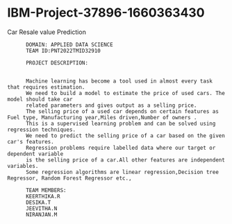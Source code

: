 # IBM-Project-37896-1660363430
Car Resale value Prediction

          DOMAIN: APPLIED DATA SCIENCE
          TEAM ID:PNT2022TMID32910
          
          PROJECT DESCRIPTION:
          
          
          Machine learning has become a tool used in almost every task that requires estimation.
          We need to build a model to estimate the price of used cars. The model should take car
          related parameters and gives output as a selling price. 
          The selling price of a used car depends on certain features as Fuel type, Manufacturing year,Miles driven,Number of owners .
          This is a supervised learning problem and can be solved using regression techniques.
          We need to predict the selling price of a car based on the given car's features.
          Regression problems require labelled data where our target or dependent variable 
          is the selling price of a car.All other features are independent variables. 
          Some regression algorithms are linear regression,Decision tree Regressor, Random Forest Regressor etc.,
          
          TEAM MEMBERS:
          KEERTHIKA.R
          DESIKA.T
          JEEVITHA.N
          NIRANJAN.M
